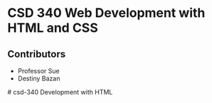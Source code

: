 <html>
 <body>
	<h1>CSD 340 Web Development with HTML and CSS</h1>
	<h2>Contributors</h2>
	<ul>
		<li>Professor Sue</li>
		<li>Destiny Bazan</li>
	</ul>
 </body>
</html>
# csd-340 Development with HTML

